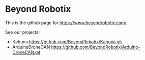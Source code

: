 # Beyond Robotix

This is the github page for https://www.beyondrobotix.com/

See our projects!
- Kahuna https://github.com/BeyondRobotix/Kahuna.git
- ArduinoDroneCAN https://github.com/BeyondRobotix/Arduino-DroneCAN.git
